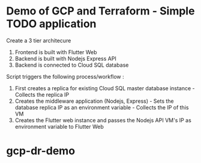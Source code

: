 # Demo of GCP and Terraform - Simple TODO application
Create a 3 tier architecure 
1. Frontend is built with Flutter Web
2. Backend is built with Nodejs Express API
3. Backend is connected to Cloud SQL database 


Script triggers the following process/workflow : 
1. First creates a replica for existing Cloud SQL master database instance - Collects the replica IP
2. Creates the middleware application (Nodejs, Express) - Sets the database replica IP as an environment variable - Collects the IP of this VM
3. Creates the Flutter web instance and passes the Nodejs API VM's IP as environment variable to Flutter Web
# gcp-dr-demo
